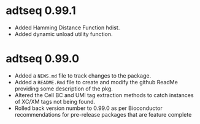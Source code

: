 # adtseq 0.99.1

* Added Hamming Distance Function hdist.
* Added dynamic unload utility function.

# adtseq 0.99.0

* Added a `NEWS.md` file to track changes to the package.
* Added a `README.Rmd` file to create and modify the github ReadMe providing some description of the pkg.
* Altered the Cell BC and UMI tag extraction methods to catch instances of XC/XM tags not being found.
* Rolled back version number to 0.99.0 as per Bioconductor recommendations for pre-release packages that are feature complete
